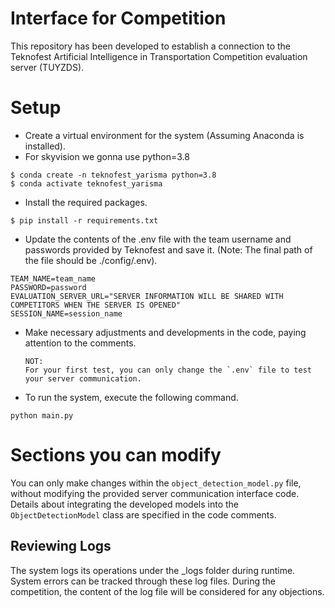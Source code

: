 # Interface for Competition
This repository has been developed to establish a connection to the Teknofest Artificial Intelligence in Transportation Competition evaluation server (TUYZDS). 
 

# Setup

- Create a virtual environment for the system (Assuming Anaconda is installed).
- For skyvision we gonna use python=3.8
```shell
$ conda create -n teknofest_yarisma python=3.8
$ conda activate teknofest_yarisma
```
- Install the required packages.
```shell
$ pip install -r requirements.txt
```
- Update the contents of the .env file with the team username and passwords provided by Teknofest and save it. (Note: The final path of the file should be ./config/.env).
````text
TEAM_NAME=team_name
PASSWORD=password
EVALUATION_SERVER_URL="SERVER INFORMATION WILL BE SHARED WITH COMPETITORS WHEN THE SERVER IS OPENED"
SESSION_NAME=session_name
````
- Make necessary adjustments and developments in the code, paying attention to the comments.
  ```
  NOT: 
  For your first test, you can only change the `.env` file to test your server communication. 
  ```
- To run the system, execute the following command.
````shell
python main.py
````
# Sections you can modify
You can only make changes within the ```object_detection_model.py``` file, without modifying the provided server communication interface code. 
Details about integrating the developed models into the ``ObjectDetectionModel`` class are specified in the code comments. 

## Reviewing Logs
The system logs its operations under the _logs folder during runtime. System errors can be tracked through these log files. 
During the competition, the content of the log file will be considered for any objections.
